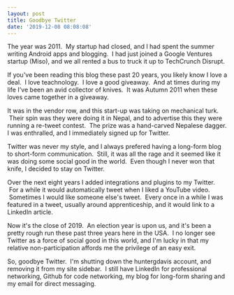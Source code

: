 ```yaml
---
layout: post
title: Goodbye Twitter
date: '2019-12-08 08:08:08'
---
```


The year was 2011.  My startup had closed, and I had spent the summer writing Android apps and blogging.  I had just joined a Google Ventures startup (Miso), and we all rented a bus to truck it up to TechCrunch Disrupt. 

If you've been reading this blog these past 20 years, you likely know I love a deal.  I love teachnology.  I love a good giveaway.  And at times during my life I've been an avid collector of knives.  It was Autumn 2011 when these loves came together in a giveaway.

It was in the vendor row, and this start-up was taking on mechanical turk.  Their spin was they were doing it in Nepal, and to advertise this they were running a re-tweet contest.  The prize was a hand-carved Nepalese dagger. I was enthralled, and I immediately signed up for Twitter. 

Twitter was never my style, and I always prefered having a long-form blog to short-form communication.  Still, it was all the rage and it seemed like it was doing some social good in the world.  Even though I never won that knife, I decided to stay on Twitter.

Over the next eight years I added integrations and plugins to my Twitter.  For a while it would automatically tweet when I liked a YouTube video.  Sometimes I would like someone else's tweet.  Every once in a while I was featured in a tweet, usually around apprenticeship, and it would link to a LinkedIn article. 

Now it's the close of 2019.  An election year is upon us, and it's been a pretty rough run these past three years here in the USA.  I no longer see Twitter as a force of social good in this world, and I'm lucky in that my relative non-participation affords me the privilege of an easy exit. 

So, goodbye Twitter.  I'm shutting down the huntergdavis account, and removing it from my site sidebar.  I still have LinkedIn for professional networking, Github for code networking, my blog for long-form sharing and my email for direct messaging.  
